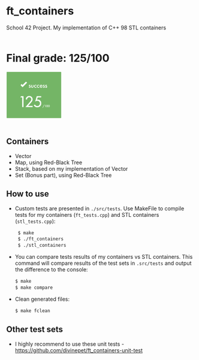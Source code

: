 # ft_containers

School 42 Project. My implementation of C++ 98 STL containers 
<br></br>

# Final grade: 125/100

<img src="./score.png" height="125" alt="Ship Placement"> <br></br>

## Containers

- Vector
- Map, using Red-Black Tree
- Stack, based on my implementation of Vector
- Set (Bonus part), using Red-Black Tree


## How to use

- Custom tests are presented in `./src/tests`. Use MakeFile to compile tests for my containers (`ft_tests.cpp`) and STL containers (`stl_tests.cpp`):

  ```sh
   $ make
   $ ./ft_containers
   $ ./stl_containers
   ```

- You can compare tests results of my containers vs STL containers. This command will compare results of the test sets in `.src/tests` and output the difference to the console:

	```sh
	$ make
	$ make compare
	```

- Clean generated files:

	```sh
	$ make fclean
	```

## Other test sets

- I highly recommend to use these unit tests - https://github.com/divinepet/ft_containers-unit-test